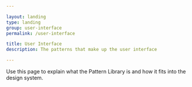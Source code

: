 ```yaml
---

layout: landing
type: landing
group: user-interface
permalink: /user-interface

title: User Interface
description: The patterns that make up the user interface

---
```


Use this page to explain what the Pattern Library is and how it fits into the design system.